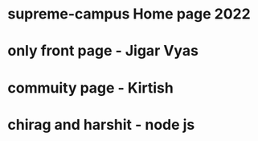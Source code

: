 # supreme-campus Home page 2022

# only front page - Jigar Vyas
# commuity page - Kirtish 
# chirag and harshit  - node js 

